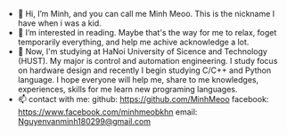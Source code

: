 - 👋 Hi, I’m Minh, and you can call me Minh Meoo. This is the nickname I have when i was a kid. 
- 👀 I’m interested in reading. Maybe that's  the way for me to relax, foget temporarily everything, and help me achive acknowledge a lot.
- 🌱 Now, I'm studying at HaNoi University of Sicence and Technology (HUST). My major is control and automation engineering. I study focus on hardware design
      and recently I begin studying C/C++  and Python language. I hope everyone will help me, share to me knowledges, experiences, skills for me learn new programing languages.  
- 📫 contact with me:
github: https://github.com/MinhMeoo
facebook: https://www.facebook.com/minhmeobkhn
email: Nguyenvanminh180299@gmail.com

